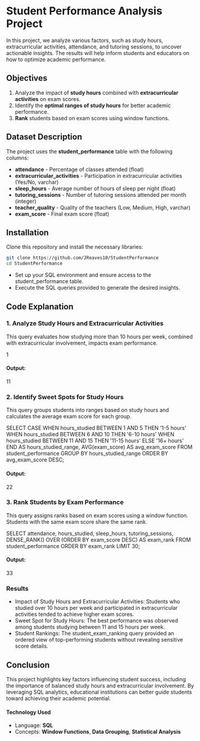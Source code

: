 # Student Performance Analysis Project
In this project, we analyze various factors, such as study hours, extracurricular activities, attendance, and tutoring sessions, to uncover actionable insights. The results will help inform students and educators on how to optimize academic performance.

## Objectives
1. Analyze the impact of **study hours** combined with **extracurricular activities** on exam scores.
2. Identify the **optimal ranges of study hours** for better academic performance.
3. **Rank** students based on exam scores using window functions.

## Dataset Description
The project uses the **student_performance** table with the following columns:
- **attendance** - Percentage of classes attended (float)
- **extracurricular_activities** - Participation in extracurricular activities (Yes/No, varchar)
- **sleep_hours** - Average number of hours of sleep per night (float)
- **tutoring_sessions** - Number of tutoring sessions attended per month (integer)
- **teacher_quality** - Quality of the teachers (Low, Medium, High, varchar)
- **exam_score** - Final exam score (float)

## Installation
Clone this repository and install the necessary libraries:
```bash
git clone https://github.com/JReaves10/StudentPerformance
cd StudentPerformance
```
- Set up your SQL environment and ensure access to the student_performance table.
- Execute the SQL queries provided to generate the desired insights.

## Code Explanation
### 1. Analyze Study Hours and Extracurricular Activities
This query evaluates how studying more than 10 hours per week, combined with extracurricular involvement, impacts exam performance.

1

#### Output:

11

### 2. Identify Sweet Spots for Study Hours
This query groups students into ranges based on study hours and calculates the average exam score for each group.

SELECT CASE WHEN hours_studied BETWEEN 1 AND 5 THEN '1-5 hours'
            WHEN hours_studied BETWEEN 6 AND 10 THEN '6-10 hours'
            WHEN hours_studied BETWEEN 11 AND 15 THEN '11-15 hours'
            ELSE '16+ hours' END AS hours_studied_range,
       AVG(exam_score) AS avg_exam_score
FROM student_performance
GROUP BY hours_studied_range
ORDER BY avg_exam_score DESC;

#### Output:

22

### 3. Rank Students by Exam Performance
This query assigns ranks based on exam scores using a window function. Students with the same exam score share the same rank.

SELECT attendance,
       hours_studied,
       sleep_hours,
       tutoring_sessions,
       DENSE_RANK() OVER (ORDER BY exam_score DESC) AS exam_rank
FROM student_performance
ORDER BY exam_rank
LIMIT 30;

#### Output:

33

### Results
- Impact of Study Hours and Extracurricular Activities: Students who studied over 10 hours per week and participated in extracurricular activities tended to achieve higher exam scores.
- Sweet Spot for Study Hours: The best performance was observed among students studying between 11 and 15 hours per week.
- Student Rankings: The student_exam_ranking query provided an ordered view of top-performing students without revealing sensitive score details.

## Conclusion
This project highlights key factors influencing student success, including the importance of balanced study hours and extracurricular involvement. By leveraging SQL analytics, educational institutions can better guide students toward achieving their academic potential.

#### Technology Used
- Language: **SQL**
- Concepts: **Window Functions**, **Data Grouping**, **Statistical Analysis**
